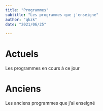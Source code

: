 ```yaml
---
title: "Programmes"
subtitle: "Les programmes que j'enseigne"
author: "qkzk"
date: "2021/06/25"

---
```


# Actuels

Les programmes en cours à ce jour

# Anciens

Les anciens programmes que j'ai enseigné

